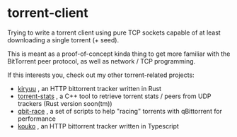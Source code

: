 # torrent-client

Trying to write a torrent client using pure TCP sockets capable of at least downloading a single torrent (+ seed).

This is meant as a proof-of-concept kinda thing to get more familiar with the BitTorrent peer protocol, as well as network / TCP programming.

If this interests you, check out my other torrent-related projects:

* [kiryuu](https://github.com/ckcr4lyf/kiryuu) , an HTTP bittorrent tracker written in Rust
* [torrent-stats](https://github.com/ckcr4lyf/torrent-stats) , a C++ tool to retrieve torrent stats / peers from UDP trackers (Rust version soon(tm))
* [qbit-race](https://github.com/ckcr4lyf/qbit-race) , a set of scripts to help "racing" torrents with qBittorrent for performance
* [kouko](https://github.com/ckcr4lyf/kouko) , an HTTP bittorrent tracker written in Typescript
